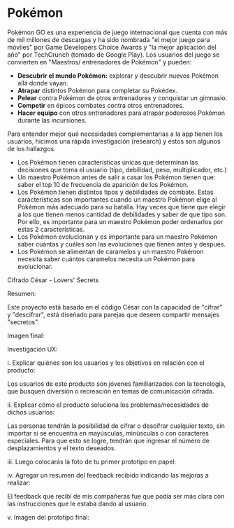# Pokémon

Pokémon GO es una experiencia de juego internacional que cuenta con más de mil
millones de descargas y ha sido nombrada "el mejor juego para móviles" por
Game Developers Choice Awards y "la mejor aplicación del año" por TechCrunch
(tomado de Google Play). Los usuarios del juego se convierten en "Maestros/
entrenadores de Pokémon" y pueden:

- **Descubrir el mundo Pokémon:** explorar y descubrir nuevos Pokémon allá
  donde vayan.
- **Atrapar** distintos Pokémon para completar su Pokédex.
- **Pelear** contra Pokémon de otros entrenadores y conquistar un gimnasio.
- **Competir** en épicos combates contra otros entrenadores.
- **Hacer equipo** con otros entrenadores para atrapar poderosos Pokémon
  durante las incursiones.

Para entender mejor qué necesidades complementarias a la app tienen los usuarios,
hicimos una rápida investigación (research) y estos son algunos de los hallazgos.

- Los Pokémon tienen características únicas que determinan las decisiones que
  toma el usuario (tipo, debilidad, peso, multiplicador, etc.)
- Un maestro Pokémon antes de salir a casar los Pokémon tienen que:
  saber el top 10 de frecuencia de aparición de los Pokémon.
- Los Pokémon tienen distintos tipos y debilidades de combate. Estas
  características son importantes cuando un maestro Pokémon elige al Pokémon
  más adecuado para su batalla. Hay veces que tiene que elegir a los que
  tienen menos cantidad de debilidades y saber de que tipo son. Por ello, es
  importante para un maestro Pokémon poder ordenarlos por estas 2
  características.
- Los Pokémon evolucionan y es importante para un
  maestro Pokémon saber cuántas y cuáles son las evoluciones que tienen antes y después.
- Los Pokémon se alimentan de caramelos y un maestro Pokémon necesita saber
  cuántos caramelos necesita un Pokémon para evolucionar.

Cifrado César - Lovers' Secrets

Resumen:

Este proyecto está basado en el código César con la capacidad de "cifrar" y "descifrar", está diseñado para parejas que deseen compartir mensajes "secretos".

Imagen final:




Investigación UX:

i. Explicar quiénes son los usuarios y los objetivos en relación con el producto:

Los usuarios de este producto son jóvenes familiarizados con la tecnología, que busquen diversión o recreación en temas de comunicación cifrada.

ii. Explicar cómo el producto soluciona los problemas/necesidades de dichos usuarios:

Las personas tendrán la posibilidad de cifrar o descifrar cualquier texto, sin importar si se encuentra en mayúsculas, minúsculas o con caracteres especiales. Para que esto se logre, tendrán que ingresar el número de desplazamientos y el texto deseados.

iii. Luego colocarás la foto de tu primer prototipo en papel:





iv. Agregar un resumen del feedback recibido indicando las mejoras a realizar:

El feedback que recibí de mis compañeras fue que podía ser más clara con las instrucciones que le estaba dando al usuario.

v. Imagen del prototipo final: